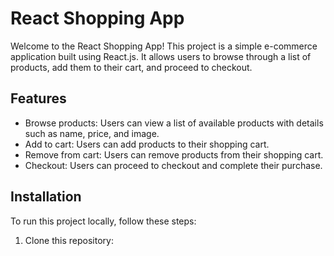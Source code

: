 # React Shopping App

Welcome to the React Shopping App! This project is a simple e-commerce application built using React.js. It allows users to browse through a list of products, add them to their cart, and proceed to checkout.

## Features

- Browse products: Users can view a list of available products with details such as name, price, and image.
- Add to cart: Users can add products to their shopping cart.
- Remove from cart: Users can remove products from their shopping cart.
- Checkout: Users can proceed to checkout and complete their purchase.

## Installation

To run this project locally, follow these steps:

1. Clone this repository:


